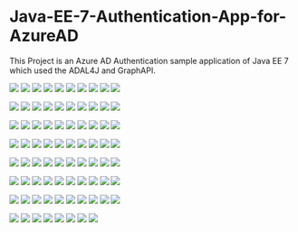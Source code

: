 # Java-EE-7-Authentication-App-for-AzureAD
This Project is an Azure AD Authentication sample application of Java EE 7 which used the ADAL4J and GraphAPI.

![](https://c2.staticflickr.com/2/1609/25782167096_5ef75fb1ea_z.jpg)
![](https://c2.staticflickr.com/2/1717/25177762974_63755c37a6_z.jpg)
![](https://c2.staticflickr.com/2/1718/25713163621_21fe096bb3_z.jpg)
![](https://c2.staticflickr.com/2/1635/25713163521_4aac8d88da_z.jpg)
![](https://c2.staticflickr.com/2/1694/25177762764_da14fede68_z.jpg)
![](https://c2.staticflickr.com/2/1645/25782167346_c2d803f3a5_z.jpg)
![](https://c2.staticflickr.com/2/1654/25507573620_f3a5ba8a68_z.jpg)
![](https://c2.staticflickr.com/2/1683/25713163641_24e3db9449_z.jpg)
![](https://c2.staticflickr.com/2/1634/25808251005_2c86ae08e3_z.jpg)
![](https://c2.staticflickr.com/2/1625/25713163891_c86a1f82a0_z.jpg)


![](https://c2.staticflickr.com/2/1642/25177763364_c740e9d515_z.jpg)
![](https://c2.staticflickr.com/2/1702/25181624943_59bd38bd04_z.jpg)
![](https://c2.staticflickr.com/2/1634/25177763534_8e1c47d629_z.jpg)
![](https://c2.staticflickr.com/2/1583/25808251125_81af6e8476_z.jpg)
![](https://c2.staticflickr.com/2/1603/25507573880_e292b9d590_z.jpg)
![](https://c2.staticflickr.com/2/1676/25782167886_85984247e4_z.jpg)
![](https://c2.staticflickr.com/2/1704/25177763654_0c153043b3_z.jpg)
![](https://c2.staticflickr.com/2/1583/25713164061_605714c4f8_z.jpg)
![](https://c2.staticflickr.com/2/1524/25226536833_4897bfe2d3_z.jpg)
![](https://c2.staticflickr.com/2/1653/25687287592_ea2718ec5c_z.jpg)


![](https://c2.staticflickr.com/2/1532/25552393910_dd2ee850e9_z.jpg)
![](https://c2.staticflickr.com/2/1545/25853056805_f453fb5f3a_z.jpg)
![](https://c2.staticflickr.com/2/1550/25757951871_cc187e8638_z.jpg)
![](https://c2.staticflickr.com/2/1517/25552313050_a9f92d7a0c_z.jpg)
![](https://c2.staticflickr.com/2/1486/25552248730_7204e9b8d3_z.jpg)
![](https://c2.staticflickr.com/2/1605/25757883791_219b830a82_z.jpg)
![](https://c2.staticflickr.com/2/1669/25757809671_c585595c83_z.jpg)
![](https://c2.staticflickr.com/2/1705/25808251675_8967a21589_z.jpg)
![](https://c2.staticflickr.com/2/1587/25507574210_227c4d5773_z.jpg)
![](https://c2.staticflickr.com/2/1638/25177764064_7e212cf0ea_z.jpg)


![](https://c2.staticflickr.com/2/1588/25177764134_2f4aeaf5af_z.jpg)
![](https://c2.staticflickr.com/2/1713/25782168436_a65ce79621_z.jpg)
![](https://c2.staticflickr.com/2/1612/25177764144_ee8a0fcf03_z.jpg)
![](https://c2.staticflickr.com/2/1586/25782168466_537ae48f9f_z.jpg)
![](https://c2.staticflickr.com/2/1698/25782168566_b1ed0af3b3_z.jpg)
![](https://c2.staticflickr.com/2/1719/25181625813_6ffc5d7827_z.jpg)
![](https://c2.staticflickr.com/2/1640/25507574520_8538f45e22_z.jpg)
![](https://c2.staticflickr.com/2/1668/25507574550_e066e4e85b_z.jpg)
![](https://c2.staticflickr.com/2/1697/25507574630_846af36330_z.jpg)
![](https://c2.staticflickr.com/2/1625/25687288272_a40af13fa0_z.jpg)


![](https://c2.staticflickr.com/2/1607/25177764454_3820211747_z.jpg)
![](https://c2.staticflickr.com/2/1615/25687288282_3965c7442d_z.jpg)
![](https://c2.staticflickr.com/2/1603/25177764514_a66f999c92_z.jpg)
![](https://c2.staticflickr.com/2/1644/25713164751_cc1023fbd5_z.jpg)
![](https://c2.staticflickr.com/2/1709/25782168766_a0005b7358_z.jpg)
![](https://c2.staticflickr.com/2/1599/25177764574_946081ffdb_z.jpg)
![](https://c2.staticflickr.com/2/1656/25507574850_3b742b332c_z.jpg)
![](https://c2.staticflickr.com/2/1684/25782168846_ed3d30faa1_z.jpg)
![](https://c2.staticflickr.com/2/1591/25782168926_495957acb6_z.jpg)
![](https://c2.staticflickr.com/2/1673/25687288582_b49e76f37c_z.jpg)


![](https://c2.staticflickr.com/2/1668/25687288642_a52bebf626_z.jpg)
![](https://c2.staticflickr.com/2/1485/25222251784_56c5dacf8b_z.jpg)
![](https://c2.staticflickr.com/2/1703/25177764734_baef900911_z.jpg)
![](https://c2.staticflickr.com/2/1619/25507575030_6e2dc2a694_z.jpg)
![](https://c2.staticflickr.com/2/1673/25782169066_e47d9927ab_z.jpg)
![](https://c2.staticflickr.com/2/1611/25808252375_cb1a18a0ae_z.jpg)
![](https://c2.staticflickr.com/2/1677/25687288852_9f4259eba8_z.jpg)
![](https://c2.staticflickr.com/2/1651/25808252455_4072d90235_z.jpg)
![](https://c2.staticflickr.com/2/1654/25181626293_a77f8e74a3_z.jpg)
![](https://c2.staticflickr.com/2/1581/25713165151_21e0932211_z.jpg)


![](https://c2.staticflickr.com/2/1642/25177764884_9ab22e3476_z.jpg)
![](https://c2.staticflickr.com/2/1618/25177765004_18aa9e72ae_z.jpg)
![](https://c2.staticflickr.com/2/1629/25177765024_e77364f83e_z.jpg)
![](https://c2.staticflickr.com/2/1616/25713165291_d0304e581d_z.jpg)
![](https://c2.staticflickr.com/2/1679/25507575250_2afbbfb68d_z.jpg)
![](https://c2.staticflickr.com/2/1590/25177765094_0ba999be31_z.jpg)
![](https://c2.staticflickr.com/2/1674/25808252705_e3eb352d39_z.jpg)
![](https://c2.staticflickr.com/2/1618/25782169416_149ebe707e_z.jpg)
![](https://c2.staticflickr.com/2/1592/25852658415_73f98493f4_z.jpg)
![](https://c2.staticflickr.com/2/1701/25713165431_88819de3b3_z.jpg)


![](https://c2.staticflickr.com/2/1698/25713165441_0ea8aa9122_z.jpg)
![](https://c2.staticflickr.com/2/1468/25226054693_586c7423f0_z.jpg)
![](https://c2.staticflickr.com/2/1643/25181626473_5700ba577f_z.jpg)
![](https://c2.staticflickr.com/2/1643/25782169616_28cd9c89fc_z.jpg)
![](https://c2.staticflickr.com/2/1616/25181626503_2d0a46f722_z.jpg)
![](https://c2.staticflickr.com/2/1699/25181626533_10eae5fc2e_z.jpg)
![](https://c2.staticflickr.com/2/1652/25177765374_f76ea7acfa_z.jpg)
![](https://c2.staticflickr.com/2/1601/25507575560_ee00aced10_z.jpg)
